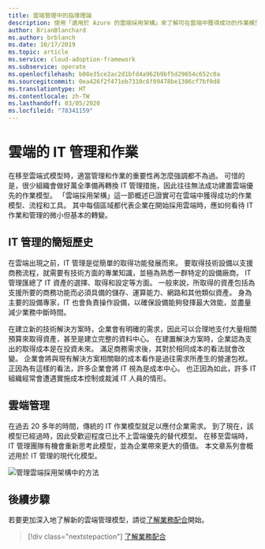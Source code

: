 ```yaml
---
title: 雲端管理中的指導理論
description: 使用「適用於 Azure 的雲端採用架構」來了解可在雲端中獲得成功的作業模型、流程和工具。
author: BrianBlanchard
ms.author: brblanch
ms.date: 10/17/2019
ms.topic: article
ms.service: cloud-adoption-framework
ms.subservice: operate
ms.openlocfilehash: b08e35ce2ac2d1bfd4a962b9bf5d29654c652c0a
ms.sourcegitcommit: 0ea426f2f471eb7310c6f09478be1306cf7bf0d8
ms.translationtype: HT
ms.contentlocale: zh-TW
ms.lasthandoff: 03/05/2020
ms.locfileid: "78341159"
---
```

# <a name="it-management-and-operations-in-the-cloud"></a>雲端的 IT 管理和作業

在移至雲端式模型時，適當管理和作業的重要性再怎麼強調都不為過。 可惜的是，很少組織會做好萬全準備再轉換 IT 管理措施，因此往往無法成功建置雲端優先的作業模型。 「雲端採用架構」這一節概述已證實可在雲端中獲得成功的作業模型、流程和工具。 其中每個區域都代表企業在開始採用雲端時，應如何看待 IT 作業和管理的微小但基本的轉變。

## <a name="brief-history-of-it-management"></a>IT 管理的簡短歷史

在雲端出現之前，IT 管理是從簡單的取得功能發展而來。 要取得技術設備以支援商務流程，就需要有技術方面的專業知識，並極為熟悉一群特定的設備廠商。 IT 管理匯總了 IT 資產的選擇、取得和設定等方面。 一般來說，所取得的資產包括為支援所要的商務功能而必須具備的儲存、運算能力、網路和其他類似資產。 身為主要的設備專家，IT 也會負責操作設備，以確保設備能夠發揮最大效能，並盡量減少業務中斷時間。

在建立新的技術解決方案時，企業會有明確的需求，因此可以合理地支付大量相關預算來取得資產，甚至是建立完整的資料中心。 在建置解決方案時，企業認為支出的取得成本是在投資未來。 滿足商務需求後，其對於相同成本的看法就會改變。 企業會將與現有解決方案相關聯的成本看作是過往需求所產生的營運包袱。 正因為有這樣的看法，許多企業會將 IT 視為是成本中心。 也正因為如此，許多 IT 組織經常會遭遇實施成本控制或裁減 IT 人員的情形。

## <a name="cloud-management"></a>雲端管理

在過去 20 多年的時間，傳統的 IT 作業模型就足以應付企業需求。 到了現在，該模型已經過時，因此受歡迎程度已比不上雲端優先的替代模型。 在移至雲端時，IT 管理團隊有機會重新思考此模型，並為企業帶來更大的價值。 本文章系列會概述用於 IT 管理的現代化模型。

![管理雲端採用架構中的方法](../../_images/manage/caf-manage.png)

## <a name="next-steps"></a>後續步驟

若要更加深入地了解新的雲端管理模型，請從[了解業務配合](./business-alignment.md)開始。

> [!div class="nextstepaction"]
> [了解業務配合](./business-alignment.md)
